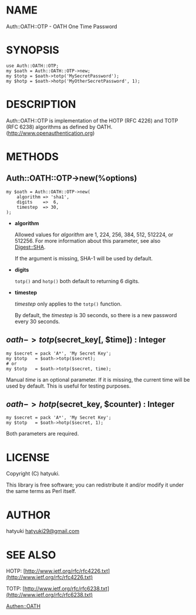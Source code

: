 # NAME

Auth::OATH::OTP - OATH One Time Password

# SYNOPSIS

    use Auth::OATH::OTP;
    my $oath = Auth::OATH::OTP->new;
    my $totp = $oath->totp('MySecretPassword');
    my $hotp = $oath->hotp('MyOtherSecretPassword', 1);

# DESCRIPTION

Auth::OATH::OTP is implementation of the HOTP (RFC 4226) and TOTP (RFC 6238)
algorithms as defined by OATH. (http://www.openauthentication.org)

# METHODS

## __Auth::OATH::OTP->new(%options)__

    my $oath = Auth::OATH::OTP->new(
        algorithm => 'sha1',
        digits    =>  6,
        timestep  => 30,
    );

- __algorithm__

    Allowed values for _algorithm_ are 1, 224, 256, 384, 512, 512224, or 512256.
    For more information about this parameter, see also [Digest::SHA](http://search.cpan.org/perldoc?Digest::SHA).

    If the argument is missing, SHA-1 will be used by default.

- __digits__

    `totp()` and `hotp()` both default to returning 6 digits.

- __timestep__

    _timestep_ only applies to the `totp()` function.

    By default, the _timestep_ is 30 seconds, so there is a new password every 30 seconds.

## __$oath->totp($secret\_key\[, $time\]) : Integer__

    my $secret = pack 'A*', 'My Secret Key';
    my $totp   = $oath->totp($secret);
    # or
    my $totp   = $oath->totp($secret, time);

Manual _time_ is an optional parameter.
If it is missing, the current time will be used by default.
This is useful for testing purposes.

## __$oath->hotp($secret\_key, $counter) : Integer__

    my $secret = pack 'A*', 'My Secret Key';
    my $totp   = $oath->hotp($secret, 1);

Both parameters are required.

# LICENSE

Copyright (C) hatyuki.

This library is free software; you can redistribute it and/or modify
it under the same terms as Perl itself.

# AUTHOR

hatyuki <hatyuki29@gmail.com>

# SEE ALSO

HOTP: [http://www.ietf.org/rfc/rfc4226.txt](http://www.ietf.org/rfc/rfc4226.txt)

TOTP: [http://www.ietf.org/rfc/rfc6238.txt](http://www.ietf.org/rfc/rfc6238.txt)

[Authen::OATH](http://search.cpan.org/perldoc?Authen::OATH)
